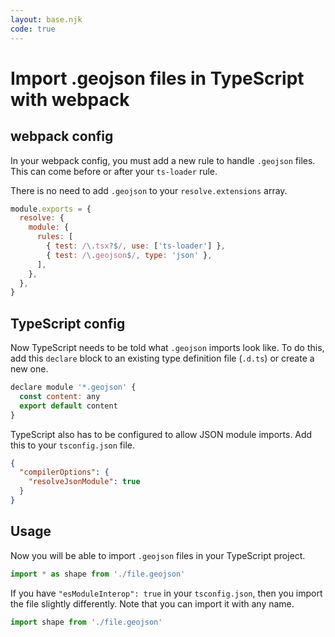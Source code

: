 ```yaml
---
layout: base.njk
code: true
---
```


# Import .geojson files in TypeScript with webpack

## webpack config

In your webpack config, you must add a new rule to handle `.geojson` files.
This can come before or after your `ts-loader` rule.

There is no need to add `.geojson` to your `resolve.extensions` array.

```javascript
module.exports = {
  resolve: {
    module: {
      rules: [
        { test: /\.tsx?$/, use: ['ts-loader'] },
        { test: /\.geojson$/, type: 'json' },
      ],
    },
  },
}
```

## TypeScript config

Now TypeScript needs to be told what `.geojson` imports look like.
To do this, add this `declare` block to an existing type definition file (`.d.ts`) or create a new one.

```javascript
declare module '*.geojson' {
  const content: any
  export default content
}
```

TypeScript also has to be configured to allow JSON module imports.
Add this to your `tsconfig.json` file.

```json
{
  "compilerOptions": {
    "resolveJsonModule": true
  }
}
```

## Usage

Now you will be able to import `.geojson` files in your TypeScript project.

```javascript
import * as shape from './file.geojson'
```

If you have `"esModuleInterop": true` in your `tsconfig.json`, then you import the file slightly differently.
Note that you can import it with any name.

```javascript
import shape from './file.geojson'
```
